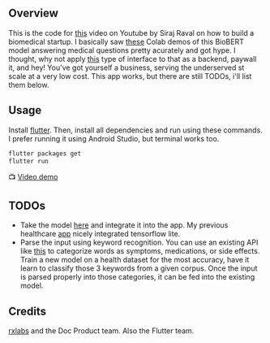 ## Overview

This is the code for [this](https://youtu.be/J9kbZ5I8gdM) video on Youtube by Siraj Raval on how to build a biomedical startup. I basically saw [these](https://github.com/re-search/DocProduct) Colab demos of this BioBERT model answering medical questions pretty acurately and got hype. I thought, why not apply [this](https://github.com/rxlabz/sytody) type of interface to that as a backend, paywall it, and hey! You've got yourself a business, serving the underserved st scale at a very low cost. This app works, but there are still TODOs, i'll list them below. 

## Usage

Install [flutter](http://flutter.io). Then, install all dependencies and run using these commands. I prefer running it using Android Studio, but terminal works too. 

```bash
flutter packages get
flutter run
```

:tv: [Video demo](https://youtu.be/7MGuNZfgGWw)

## TODOs

- Take the model [here](https://colab.research.google.com/drive/11hAr1qo7VCSmIjWREFwyTFblU2LVeh1R) and integrate it into the app. My previous healthcare [app](https://github.com/llSourcell/How_to_Build_a_healthcare_startup) nicely integrated tensorflow lite. 
- Parse the input using keyword recognition. You can use an existing API like [this](https://www.twinword.com/api/text-classification.php) to categorize words as symptoms, medications, or side effects. Train a new model on a health dataset for the most accuracy, have it learn to classify those 3 keywords from a given corpus. Once the input is parsed properly into those categories, it can be fed into the existing model. 

## Credits

[rxlabs](https://github.com/rxlabz/sytody) and the Doc Product team. Also the Flutter team. 
